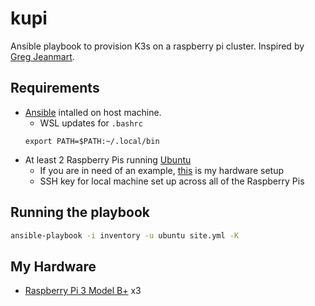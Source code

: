 # kupi

Ansible playbook to provision K3s on a  raspberry pi cluster. Inspired by [Greg Jeanmart](https://greg.jeanmart.me/2020/04/13/build-your-very-own-self-hosting-platform-wi/).

## Requirements
- [Ansible](https://docs.ansible.com/ansible/latest/installation_guide/intro_installation.html#installing-ansible-with-pip) intalled on host machine.
  - WSL updates for `.bashrc`
  ```
  export PATH=$PATH:~/.local/bin
  ```
- At least 2 Raspberry Pis running [Ubuntu](https://ubuntu.com/download/raspberry-pi)
    - If you are in need of an example, [this](#my-hardware) is my hardware setup
    - SSH key for local machine set up across all of the Raspberry Pis

## Running the playbook

```bash
ansible-playbook -i inventory -u ubuntu site.yml -K
```

## My Hardware
- [Raspberry Pi 3 Model B+](https://thepihut.com/products/raspberry-pi-3-model-b-plus) x3
